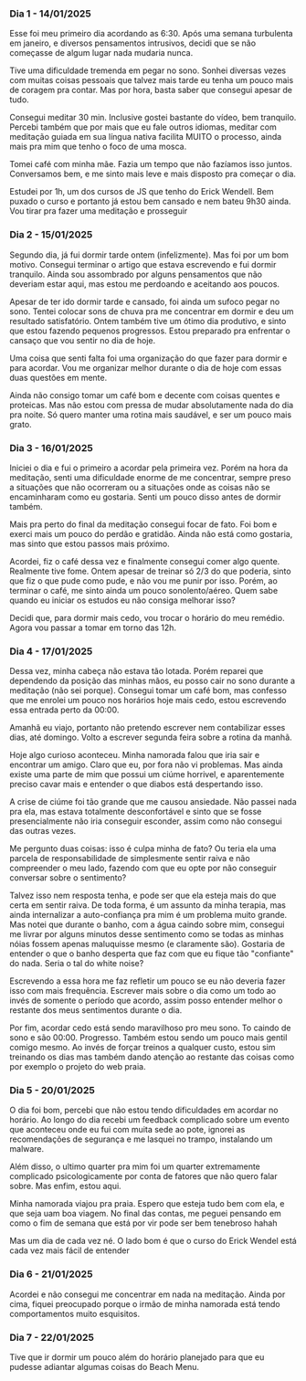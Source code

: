### Dia 1 - 14/01/2025

Esse foi meu primeiro dia acordando as 6:30. Após uma semana turbulenta em janeiro, e diversos pensamentos intrusivos, decidi que se não começasse de algum lugar nada mudaria nunca.

Tive uma dificuldade tremenda em pegar no sono. Sonhei diversas vezes com muitas coisas pessoais que talvez mais tarde eu tenha um pouco mais de coragem pra contar. Mas por hora, basta saber que consegui apesar de tudo.

Consegui meditar 30 min. Inclusive gostei bastante do vídeo, bem tranquilo. Percebi também que por mais que eu fale outros idiomas, meditar com meditação guiada em sua língua nativa facilita MUITO o processo, ainda mais pra mim que tenho o foco de uma mosca.

Tomei café com minha mãe. Fazia um tempo que não fazíamos isso juntos. Conversamos bem, e me sinto mais leve e mais disposto pra começar o dia.

Estudei por 1h, um dos cursos de JS que tenho do Erick Wendell. Bem puxado o curso e portanto já estou bem cansado e nem bateu 9h30 ainda. Vou tirar pra fazer uma meditação e prosseguir

### Dia 2 - 15/01/2025

Segundo dia, já fui dormir tarde ontem (infelizmente). Mas foi por um bom motivo. Consegui terminar o artigo que estava escrevendo e fui dormir tranquilo. Ainda sou assombrado por alguns pensamentos que não deveriam estar aqui, mas estou me perdoando e aceitando aos poucos.

Apesar de ter ido dormir tarde e cansado, foi ainda um sufoco pegar no sono. Tentei colocar sons de chuva pra me concentrar em dormir e deu um resultado satisfatório. Ontem também tive um ótimo dia produtivo, e sinto que estou fazendo pequenos progressos. Estou preparado pra enfrentar o cansaço que vou sentir no dia de hoje.

Uma coisa que senti falta foi uma organização do que fazer para dormir e para acordar. Vou me organizar melhor durante o dia de hoje com essas duas questões em mente. 

Ainda não consigo tomar um café bom e decente com coisas quentes e proteicas. Mas não estou com pressa de mudar absolutamente nada do dia pra noite. Só quero manter uma rotina mais saudável, e ser um pouco mais grato.

### Dia 3 - 16/01/2025

Iniciei o dia e fui o primeiro a acordar pela primeira vez. Porém na hora da meditação, senti uma dificuldade enorme de me concentrar, sempre preso a situações que não ocorreram ou a situações onde as coisas não se encaminharam como eu gostaria. Senti um pouco disso antes de dormir também.

Mais pra perto do final da meditação consegui focar de fato. Foi bom e exerci mais um pouco do perdão e gratidão. Ainda não está como gostaria, mas sinto que estou passos mais próximo.

Acordei, fiz o café dessa vez e finalmente consegui comer algo quente. Realmente tive fome. Ontem apesar de treinar só 2/3 do que poderia, sinto que fiz o que pude como pude, e não vou me punir por isso. Porém, ao terminar o café, me sinto ainda um pouco sonolento/aéreo. Quem sabe quando eu iniciar os estudos eu não consiga melhorar isso?

Decidi que, para dormir mais cedo, vou trocar o horário do meu remédio. Agora vou passar a tomar em torno das 12h.

### Dia 4 - 17/01/2025

Dessa vez, minha cabeça não estava tão lotada. Porém reparei que dependendo da posição das minhas mãos, eu posso cair no sono durante a meditação (não sei porque). Consegui tomar um café bom, mas confesso que me enrolei um pouco nos horários hoje mais cedo, estou escrevendo essa entrada perto da 00:00.

Amanhã eu viajo, portanto não pretendo escrever nem contabilizar esses dias, até domingo. Volto a escrever segunda feira sobre a rotina da manhã.

Hoje algo curioso aconteceu. Minha namorada falou que iria sair e encontrar um amigo. Claro que eu, por fora não vi problemas. Mas ainda existe uma parte de mim que possui um ciúme horrivel, e aparentemente preciso cavar mais e entender o que diabos está despertando isso.

A crise de ciúme foi tão grande que me causou ansiedade. Não passei nada pra ela, mas estava totalmente desconfortável e sinto que se fosse presencialmente não iria conseguir esconder, assim como não consegui das outras vezes.

Me pergunto duas coisas: isso é culpa minha de fato? Ou teria ela uma parcela de responsabilidade de simplesmente sentir raiva e não compreender o meu lado, fazendo com que eu opte por não conseguir conversar sobre o sentimento?

Talvez isso nem resposta tenha, e pode ser que ela esteja mais do que certa em sentir raiva. De toda forma, é um assunto da minha terapia, mas ainda internalizar a auto-confiança pra mim é um problema muito grande. Mas notei que durante o banho, com a água caindo sobre mim, consegui me livrar por alguns minutos desse sentimento como se todas as minhas nóias fossem apenas maluquisse mesmo (e claramente são). Gostaria de entender o que o banho desperta que faz com que eu fique tão "confiante" do nada. Seria o tal do white noise?

Escrevendo a essa hora me faz refletir um pouco se eu não deveria fazer isso com mais frequência. Escrever mais sobre o dia como um todo ao invés de somente o período que acordo, assim posso entender melhor o restante dos meus sentimentos durante o dia. 

Por fim, acordar cedo está sendo maravilhoso pro meu sono. To caindo de sono e são 00:00. Progresso. Também estou sendo um pouco mais gentil comigo mesmo. Ao invés de forçar treinos a qualquer custo, estou sim treinando os dias mas também dando atenção ao restante das coisas como por exemplo o projeto do web praia.

### Dia 5 - 20/01/2025

O dia foi bom, percebi que não estou tendo dificuldades em acordar no horário. Ao longo do dia recebi um feedback complicado sobre um evento que aconteceu onde eu fui com muita sede ao pote, ignorei as recomendações de segurança e me lasquei no trampo, instalando um malware.

Além disso, o ultimo quarter pra mim foi um quarter extremamente complicado psicologicamente por conta de fatores que não quero falar sobre. Mas enfim, estou aqui.

Minha namorada viajou pra praia. Espero que esteja tudo bem com ela, e que seja uam boa viagem. No final das contas, me peguei pensando em como o fim de semana que está por vir pode ser bem tenebroso hahah

Mas um dia de cada vez né. O lado bom é que o curso do Erick Wendel está cada vez mais fácil de entender

### Dia 6 - 21/01/2025

Acordei e não consegui me concentrar em nada na meditação. Ainda por cima, fiquei preocupado porque o irmão de minha namorada está tendo comportamentos muito esquisitos. 



### Dia 7 - 22/01/2025

Tive que ir dormir um pouco além do horário planejado para que eu pudesse adiantar algumas coisas do Beach Menu. 
